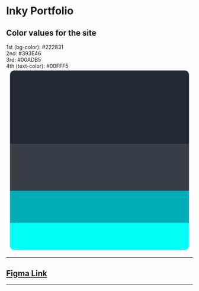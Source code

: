 # Inky Portfolio

## Color values for the site
1st (bg-color): #222831  
2nd: #393E46  
3rd: #00ADB5  
4th (text-color): #00FFF5  
!["Color hex values"](Colors.png "Color hex values")

---

## [Figma Link](https://www.figma.com/file/JwzNbTSrkUqANbanTMfMYD/My-Portfolio?node-id=0%3A1)

---
